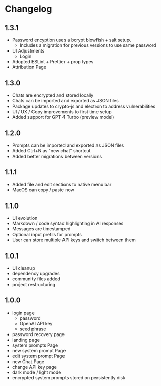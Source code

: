 # Changelog

## 1.3.1

- Password encyption uses a bcrypt blowfish + salt setup. 
  - Includes a migration for previous versions to use same password
- UI Adjustments
  - Login
- Adopted ESLint + Prettier + prop types
- Attribution Page

## 1.3.0

- Chats are encrypted and stored locally
- Chats can be imported and exported as JSON files
- Package updates to crypto-js and electron to address vulnerabilities
- UI / UX / Copy improvements to first time setup
- Added support for GPT 4 Turbo (preview model)

## 1.2.0

- Prompts can be imported and exported as JSON files
- Added Ctrl+N as "new chat" shortcut
- Added better migrations between versions

## 1.1.1

- Added file and edit sections to native menu bar
- MacOS can copy / paste now

## 1.1.0

- UI evolution
- Markdown / code syntax highlighting in AI responses
- Messages are timestamped
- Optional input prefils for prompts
- User can store multiple API keys and switch between them

## 1.0.1

- UI cleanup
- dependency upgrades
- community files added
- project restructuring

## 1.0.0

- login page
  - password
  - OpenAI API key
  - seed phrase
- password recovery page
- landing page
- system prompts Page
- new system prompt Page
- edit system prompt Page
- new Chat Page
- change API key page
- dark mode / light mode
- encrypted system prompts stored on persistently disk
